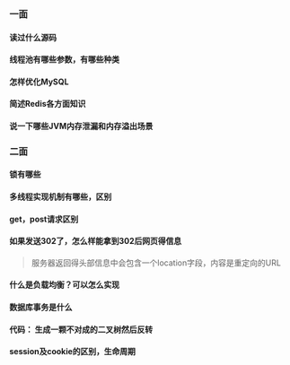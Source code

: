 ### 一面


#### 读过什么源码


#### 线程池有哪些参数，有哪些种类



#### 怎样优化MySQL



#### 简述Redis各方面知识



#### 说一下哪些JVM内存泄漏和内存溢出场景


### 二面

#### 锁有哪些


#### 多线程实现机制有哪些，区别


#### get，post请求区别



#### 如果发送302了，怎么样能拿到302后网页得信息

> 服务器返回得头部信息中会包含一个location字段，内容是重定向的URL

#### 什么是负载均衡？可以怎么实现


#### 数据库事务是什么


#### 代码： 生成一颗不对成的二叉树然后反转


#### session及cookie的区别，生命周期


